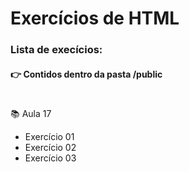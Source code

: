 # Exercícios de HTML

### Lista de execícios:
#### 👉 Contidos dentro da pasta /public
#

📚 Aula 17 
* Exercício 01
* Exercício 02
* Exercício 03